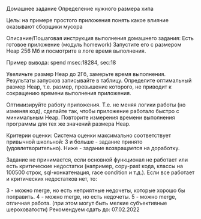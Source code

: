 Домашнее задание
Определение нужного размера хипа

Цель:
на примере простого приложения понять какое влияние оказывают сборщики мусора

Описание/Пошаговая инструкция выполнения домашнего задания:
Есть готовое приложение (модуль homework)
Запустите его с размером Heap 256 Мб и посмотрите в логе время выполнения.

Пример вывода:
spend msec:18284, sec:18

Увеличьте размер Heap до 2Гб, замерьте время выполнения.
Результаты запусков записывайте в таблицу.
Определите оптимальный размер Heap, т.е. размер, превышение которого,
не приводит к сокращению времени выполнения приложения.

Оптимизируйте работу приложения.
Т.е. не меняя логики работы (но изменяя код), сделайте так, чтобы приложение работало быстро с минимальным Heap.
Повторите измерения времени выполнения программы для тех же значений размера Heap.

Критерии оценки:
Система оценки максимально соответствует привычной школьной:
3 и больше - задание принято (удовлетворительно).
Ниже - задание возвращается на доработку.

Задание не принимается, если основной функционал не работает или есть критические недостатки 
(например, copy-past кода, классы на 100500 строк, sql-конкатенация, race condition и т.д.).
Если все работает и критических недостатков нет, то:

3 - можно merge, но есть неприятные недочеты, которые хорошо бы поправить.
4 - можно merge, но есть недочеты.
5 - можно merge, отличная работа. (при этом могут быть мелкие субъективные шероховатости)
Рекомендуем сдать до: 07.02.2022